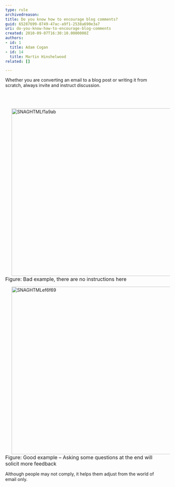 ```yaml
---
type: rule
archivedreason: 
title: Do you know how to encourage blog comments?
guid: 65287699-8749-47ac-a9f1-2538a690e3a7
uri: do-you-know-how-to-encourage-blog-comments
created: 2010-09-07T16:30:10.0000000Z
authors:
- id: 1
  title: Adam Cogan
- id: 14
  title: Martin Hinshelwood
related: []

---
```



Whether​ you are converting an email to a blog post or writing it from scratch, always invite and instruct discussion. 
<br>
<br><excerpt class='endintro'></excerpt><br>

  <p>&#160;<img title="SNAGHTMLf1a9ab" alt="SNAGHTMLf1a9ab" src="/PublishingImages/RulesBloggingFeedbackBad.jpg" border="0" style="background-image&#58;none;border-width&#58;0px;border-style&#58;initial;border-color&#58;initial;margin&#58;0px 20px;padding-left&#58;0px;width&#58;800px;padding-right&#58;0px;display&#58;inline;height&#58;533px;padding-top&#58;0px;" /><br>
<font class="ms-rteCustom-FigureBad" size="+0">Figure&#58; Bad example, there are no instructions here</font></p>
<p><img title="SNAGHTMLef6f69" alt="SNAGHTMLef6f69" src="/PublishingImages/RulesBloggingFeedbackGood.jpg" border="0" style="background-image&#58;none;border-width&#58;0px;border-style&#58;initial;border-color&#58;initial;margin&#58;0px 20px;padding-left&#58;0px;width&#58;800px;padding-right&#58;0px;display&#58;inline;height&#58;533px;padding-top&#58;0px;" /><br>
<font class="ms-rteCustom-FigureGood" size="+0">Figure&#58; Good example&#160;– Asking some questions at the end will solicit more feedback</font></p>
<p>Although people may not comply, it helps them adjust from the world of email only.</p>



